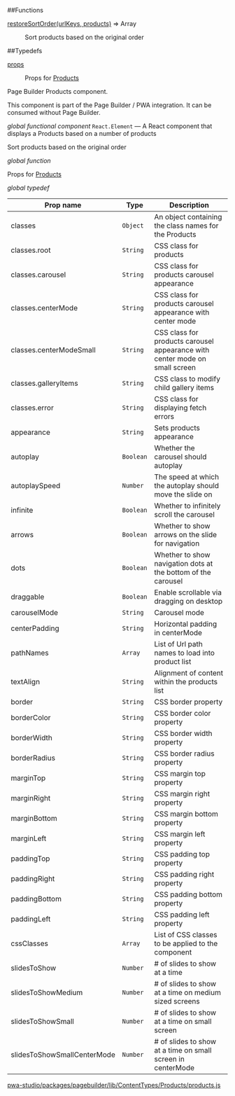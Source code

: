 ##Functions

<dl>
<dt><a href="#restoreSortOrder">restoreSortOrder(urlKeys, products)</a> ⇒ <inlineCode>Array</inlineCode></dt>
<dd>

Sort products based on the original order

</dd>
</dl>

##Typedefs

<dl>
<dt><a href="#props">props</a></dt>
<dd>

Props for [Products](#Products)

</dd>
</dl>


Page Builder Products component.

This component is part of the Page Builder / PWA integration. It can be consumed without Page Builder.

*global* *functional component*
`React.Element` — A React component that displays a Products based on a number of products

Sort products based on the original order

*global* *function*

Props for [Products](#Products)

*global* *typedef*

| Prop name | Type | Description |
| --- | --- | --- |
| classes | `Object` | An object containing the class names for the Products |
| classes.root | `String` | CSS class for products |
| classes.carousel | `String` | CSS class for products carousel appearance |
| classes.centerMode | `String` | CSS class for products carousel appearance with center mode |
| classes.centerModeSmall | `String` | CSS class for products carousel appearance with center mode on small screen |
| classes.galleryItems | `String` | CSS class to modify child gallery items |
| classes.error | `String` | CSS class for displaying fetch errors |
| appearance | `String` | Sets products appearance |
| autoplay | `Boolean` | Whether the carousel should autoplay |
| autoplaySpeed | `Number` | The speed at which the autoplay should move the slide on |
| infinite | `Boolean` | Whether to infinitely scroll the carousel |
| arrows | `Boolean` | Whether to show arrows on the slide for navigation |
| dots | `Boolean` | Whether to show navigation dots at the bottom of the carousel |
| draggable | `Boolean` | Enable scrollable via dragging on desktop |
| carouselMode | `String` | Carousel mode |
| centerPadding | `String` | Horizontal padding in centerMode |
| pathNames | `Array` | List of Url path names to load into product list |
| textAlign | `String` | Alignment of content within the products list |
| border | `String` | CSS border property |
| borderColor | `String` | CSS border color property |
| borderWidth | `String` | CSS border width property |
| borderRadius | `String` | CSS border radius property |
| marginTop | `String` | CSS margin top property |
| marginRight | `String` | CSS margin right property |
| marginBottom | `String` | CSS margin bottom property |
| marginLeft | `String` | CSS margin left property |
| paddingTop | `String` | CSS padding top property |
| paddingRight | `String` | CSS padding right property |
| paddingBottom | `String` | CSS padding bottom property |
| paddingLeft | `String` | CSS padding left property |
| cssClasses | `Array` | List of CSS classes to be applied to the component |
| slidesToShow | `Number` | # of slides to show at a time |
| slidesToShowMedium | `Number` | # of slides to show at a time on medium sized screens |
| slidesToShowSmall | `Number` | # of slides to show at a time on small screen |
| slidesToShowSmallCenterMode | `Number` | # of slides to show at a time on small screen in centerMode |



[pwa-studio/packages/pagebuilder/lib/ContentTypes/Products/products.js](https://github.com/magento/pwa-studio/blob/develop/packages/pagebuilder/lib/ContentTypes/Products/products.js)